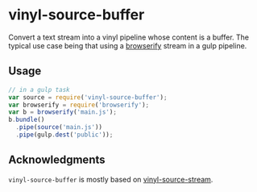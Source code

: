 # vinyl-source-buffer

Convert a text stream into a vinyl pipeline whose content is a buffer. The typical use case being that using a [browserify](https://github.com/substack/node-browserify) stream in a gulp pipeline.

## Usage

```js
// in a gulp task
var source = require('vinyl-source-buffer');
var browserify = require('browserify');
var b = browserify('main.js');
b.bundle()
  .pipe(source('main.js'))
  .pipe(gulp.dest('public'));
```

## Acknowledgments

`vinyl-source-buffer` is mostly based on [vinyl-source-stream](https://github.com/hughsk/vinyl-source-stream).

